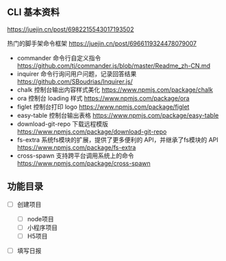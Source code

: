 ## CLI 基本资料
https://juejin.cn/post/6982215543017193502

热门的脚手架命令框架
https://juejin.cn/post/6966119324478079007

- commander 命令行自定义指令 https://github.com/tj/commander.js/blob/master/Readme_zh-CN.md
- inquirer 命令行询问用户问题，记录回答结果 https://github.com/SBoudrias/Inquirer.js/
- chalk 控制台输出内容样式美化 https://www.npmjs.com/package/chalk
- ora 控制台 loading 样式 https://www.npmjs.com/package/ora
- figlet 控制台打印 logo https://www.npmjs.com/package/figlet
- easy-table 控制台输出表格 https://www.npmjs.com/package/easy-table
- download-git-repo 下载远程模版  https://www.npmjs.com/package/download-git-repo
- fs-extra 系统fs模块的扩展，提供了更多便利的 API，并继承了fs模块的 API https://www.npmjs.com/package/fs-extra
- cross-spawn  支持跨平台调用系统上的命令 https://www.npmjs.com/package/cross-spawn


## 功能目录

- [ ] 创建项目
  - [ ] node项目
  - [ ] 小程序项目
  - [ ] H5项目
- [ ] 填写日报


